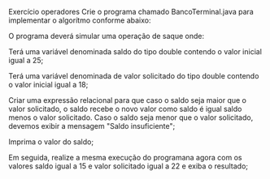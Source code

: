 Exercício operadores
Crie o programa chamado BancoTerminal.java para implementar o algorítmo conforme abaixo:

O programa deverá simular uma operação de saque onde:

Terá uma variável denominada saldo do tipo double contendo o valor inicial igual a 25;

Terá uma variável denominada de valor solicitado do tipo double contendo o valor inicial igual a 18;

Criar uma expressão relacional para que caso o saldo seja maior que o valor solicitado, o saldo recebe o novo valor como saldo é igual saldo menos o valor solicitado. Caso o saldo seja menor que o valor solicitado, devemos exibir a mensagem "Saldo insuficiente";

Imprima o valor do saldo;

Em seguida, realize a mesma execução do programana agora com os valores saldo igual a 15 e valor solicitado igual a 22 e exiba o resultado;